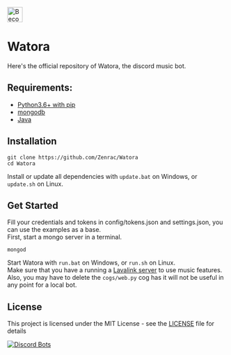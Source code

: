 <a href="https://www.patreon.com/bePatron?u=7139372"><img alt="Become a Watora's Patron" src="https://c5.patreon.com/external/logo/become_a_patron_button.png" height="35px"></a><br>
# Watora
Here's the official repository of Watora, the discord music bot.

## Requirements: <br>
- [Python3.6+ with pip](https://www.python.org/downloads/)<br>
- [mongodb](https://www.mongodb.com/download-center/community) <br>
- [Java](https://www.java.com/fr/download/) <br>

## Installation
```
git clone https://github.com/Zenrac/Watora
cd Watora
```
Install or update all dependencies with `update.bat` on Windows, or `update.sh` on Linux.<br>

## Get Started
Fill your credentials and tokens in config/tokens.json and settings.json, you can use the examples as a base.<br>
First, start a mongo server in a terminal.
```
mongod
```
Start Watora with `run.bat` on Windows, or `run.sh` on Linux.<br>
Make sure that you have a running a [Lavalink server](https://github.com/Frederikam/Lavalink) to use music features.<br>
Also, you may have to delete the `cogs/web.py` cog has it will not be useful in any point for a local bot.

## License

This project is licensed under the MIT License - see the [LICENSE](LICENSE) file for details

[![Discord Bots](https://discordbots.org/api/widget/220644154177355777.svg)](https://discordbots.org/bot/220644154177355777)
